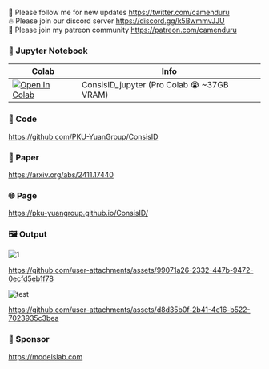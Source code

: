 🐣 Please follow me for new updates https://twitter.com/camenduru <br />
🔥 Please join our discord server https://discord.gg/k5BwmmvJJU <br />
🥳 Please join my patreon community https://patreon.com/camenduru <br />

### 🍊 Jupyter Notebook

| Colab | Info
| --- | --- |
[![Open In Colab](https://colab.research.google.com/assets/colab-badge.svg)](https://colab.research.google.com/github/camenduru/ConsisID-jupyter/blob/main/ConsisID_jupyter.ipynb) | ConsisID_jupyter (Pro Colab 😭 ~37GB VRAM)

### 🧬 Code
https://github.com/PKU-YuanGroup/ConsisID

### 📄 Paper
https://arxiv.org/abs/2411.17440

### 🌐 Page
https://pku-yuangroup.github.io/ConsisID/

### 🖼 Output
![1](https://github.com/user-attachments/assets/ee73cc31-5cd3-4077-be1d-c47b774cb31c)

https://github.com/user-attachments/assets/99071a26-2332-447b-9472-0ecfd5eb1f78

![test](https://github.com/user-attachments/assets/7a24356d-8b75-446a-9846-db5100ecdc50)

https://github.com/user-attachments/assets/d8d35b0f-2b41-4e16-b522-7023935c3bea

### 🏢 Sponsor
https://modelslab.com
